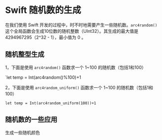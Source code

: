 # Swift 随机数的生成

在我们使用 Swift 开发的过程中，时不时地需要产生一些随机数。`arc4random()` 这个全局函数会生成10位数的随机整数（UInt32）。其生成的最大值是 4294967295（2^32 - 1），最小值为 0 。

## 随机整型生成

1，下面是使用 `arc4random()` 函数求一个 1~100 的随机数（包括1和100）

`let temp = Int(arc4random()%100)+1


2，下面是使用 `arc4random_uniform()` 函数求一个 1~100 的随机数（包括1和100）

```
let temp = Int(arc4random_uniform(100))+1
```

## 随机数的一些应用
生成一些随机颜色
```

```